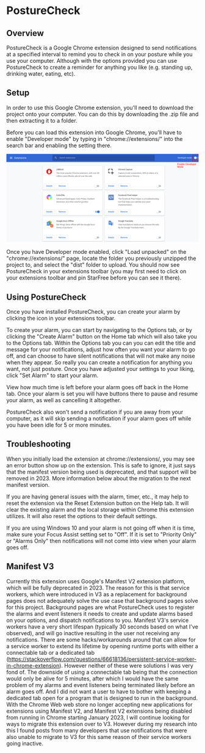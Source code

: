 # PostureCheck

## Overview

PostureCheck is a Google Chrome extension designed to send notifications at a specified interval to remind you to check in on your posture while you use your computer. Although with the options provided you can use PostureCheck to create a reminder for anything you like (e.g. standing up, drinking water, eating, etc).

## Setup

In order to use this Google Chrome extension, you'll need to download the project onto your computer. You can do this by downloading the .zip file and then extracting it to a folder.

Before you can load this extension into Google Chrome, you'll have to enable "Developer mode" by typing in "chrome://extensions/" into the search bar and enabling the setting there.

![Enable Developer Mode](images/chrome_extension_devmode_diagram.png)

Once you have Developer mode enabled, click "Load unpacked" on the "chrome://extensions/" page, locate the folder you previously unzipped the project to, and select the "dist" folder to upload. You should now see PostureCheck in your extensions toolbar (you may first need to click on your extensions toolbar and pin StarFree before you can see it there).

## Using PostureCheck

Once you have installed PostureCheck, you can create your alarm by clicking the icon in your extensions toolbar.

To create your alarm, you can start by navigating to the Options tab, or by clicking the "Create Alarm" button on the Home tab which will also take you to the Options tab. Within the Options tab
you can you can edit the title and message for your notifications, adjust how often you want your alarm to go off, and can choose to have silent notifications that will not make any noise when they appear. So really you can create a notification for anything you want, not just posture.
Once you have adjusted your settings to your liking, click "Set Alarm" to start your alarm.

View how much time is left before your alarm goes off back in the Home tab. Once your alarm is set you will have buttons there to pause and resume your alarm, as well as cancelling it altogether.

PostureCheck also won't send a notification if you are away from your computer, as it will skip sending a notification if your alarm goes off while you have been idle for 5 or more minutes.

## Troubleshooting

When you initially load the extension at chrome://extensions/, you may see an error button show up on the extension. This is safe to ignore, it just says that the manifest version being used is deprecated, and that support will be removed in 2023. More information below about the migration to the next manifest version.

If you are having general issues with the alarm, timer, etc., it may help to reset the extension via the Reset Extension button on the Help tab. It will clear the existing alarm and the local storage within Chrome this extension utilizes. It will also reset the options to their default settings.

If you are using Windows 10 and your alarm is not going off when it is time, make sure your Focus Assist setting set to "Off". If it is set to "Priority Only" or "Alarms Only" then notifications will not come into view when your alarm goes off.

## Manifest V3

Currently this extension uses Google's Manifest V2 extension platform, which will be fully deprecated in 2023. The reason for this is that service workers, which were introduced in V3 as a replacement for background pages does not adequately solve the use case that background pages solve for this project. Background pages are what PostureCheck uses to register the alarms and event listeners it needs to create and update alarms based on your options, and dispatch notifications to you. Manifest V3's service workers have a very short lifespan (typically 30 seconds based on what I've observed), and will go inactive resulting in the user not receiving any notifications. There are some hacks/workarounds around that can allow for a service worker to extend its lifetime by opening runtime ports with either a connectable tab or a dedicated tab (https://stackoverflow.com/questions/66618136/persistent-service-worker-in-chrome-extension). However neither of these were solutions I was very fond of. The downside of using a connectable tab being that the connection would only be alive for 5 minutes, after which I would have the same problem of my alarms and event listeners being terminated likely before an alarm goes off. And I did not want a user to have to bother with keeping a dedicated tab open for a program that is designed to run in the background.
With the Chrome Web web store no longer accepting new applications for extensions using Manifest V2, and Manifest V2 extensions being disabled from running in Chrome starting January 2023, I will continue looking for ways to migrate this extension over to V3. However during my research into this I found posts from many developers that use notifications that were also unable to migrate to V3 for this same reason of their service workers going inactive.
